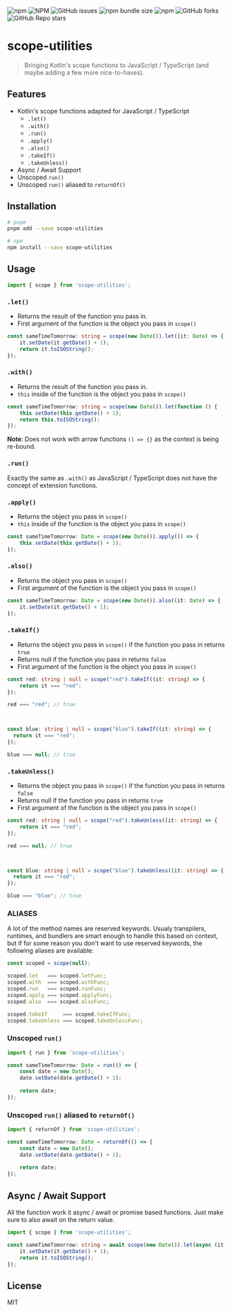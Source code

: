 ![npm](https://img.shields.io/npm/v/scope-utilities)
![NPM](https://img.shields.io/npm/l/scope-utilities)
![GitHub issues](https://img.shields.io/github/issues/omranjamal/scope-utilities)
![npm bundle size](https://img.shields.io/bundlephobia/min/scope-utilities)
![npm](https://img.shields.io/npm/dw/scope-utilities)
![GitHub forks](https://img.shields.io/github/forks/omranjamal/scope-utilities)
![GitHub Repo stars](https://img.shields.io/github/stars/omranjamal/scope-utilities)


# scope-utilities

> Bringing Kotlin's scope functions to JavaScript / TypeScript (and maybe adding a few more nice-to-haves).

## Features

- Kotlin's scope functions adapted for JavaScript / TypeScript
    - `.let()`
    - `.with()`
    - `.run()`
    - `.apply()`
    - `.also()`
    - `.takeIf()`
    - `.takeUnless()`
- Async / Await Support
- Unscoped `run()`
- Unscoped `run()` aliased to `returnOf()`

## Installation

```bash
# pnpm
pnpm add --save scope-utilities

# npm
npm install --save scope-utilities
```

## Usage

```typescript
import { scope } from 'scope-utilities';
```

### `.let()`

- Returns the result of the function you pass in.
- First argument of the function is the object you pass in `scope()`

```typescript
const sameTimeTomorrow: string = scope(new Date()).let((it: Date) => {
    it.setDate(it.getDate() + 1);
    return it.toISOString();
});
```

### `.with()`

- Returns the result of the function you pass in.
- `this` inside of the function is the object you pass in `scope()`

```typescript
const sameTimeTomorrow: string = scope(new Date()).let(function () {
    this.setDate(this.getDate() + 1);
    return this.toISOString();
});
```

**Note**: Does not work with arrow functions `() => {}` as the 
context is being re-bound.

### `.run()`

Exactly the same as `.with()` as JavaScript / TypeScript does
not have the concept of extension functions.

### `.apply()`

- Returns the object you pass in `scope()`
- `this` inside of the function is the object you pass in `scope()`

```typescript
const sameTimeTomorrow: Date = scope(new Date()).apply(() => {
    this.setDate(this.getDate() + 1);
});
```

### `.also()`

- Returns the object you pass in `scope()`
- First argument of the function is the object you pass in `scope()`

```typescript
const sameTimeTomorrow: Date = scope(new Date()).also((it: Date) => {
    it.setDate(it.getDate() + 1);
});
```

### `.takeIf()`

- Returns the object you pass in `scope()` if the function you pass in returns `true`
- Returns null if the function you pass in returns `false`
- First argument of the function is the object you pass in `scope()`

```typescript
const red: string | null = scope("red").takeIf((it: string) => {
    return it === "red";
});

red === "red"; // true



const blue: string | null = scope("blue").takeIf((it: string) => {
  return it === "red";
});

blue === null; // true
```

### `.takeUnless()`

- Returns the object you pass in `scope()` if the function you pass in returns `false`
- Returns null if the function you pass in returns `true`
- First argument of the function is the object you pass in `scope()`

```typescript
const red: string | null = scope("red").takeUnless((it: string) => {
    return it === "red";
});

red === null; // true



const blue: string | null = scope("blue").takeUnless((it: string) => {
  return it === "red";
});

blue === "blue"; // true
```

### ALIASES

A lot of the method names are reserved keywords. Usualy transpilers,
runtimes, and bundlers are smart enough to handle this based on context,
but if for some reason you don't want to use reserved keywords, the
following aliases are available:

```typescript
const scoped = scope(null);

scoped.let   === scoped.letFunc;
scoped.with  === scoped.withFunc;
scoped.run   === scoped.runFunc;
scoped.apply === scoped.applyFunc;
scoped.also  === scoped.alsoFunc;

scoped.takeIf     === scoped.takeIfFunc;
scoped.takeUnless === scoped.takeUnlessFunc;
```


### Unscoped `run()`

```typescript
import { run } from 'scope-utilities';

const sameTimeTomorrow: Date = run(() => {
    const date = new Date();
    date.setDate(date.getDate() + 1);
    
    return date;
});
```

### Unscoped `run()` aliased to `returnOf()`

```typescript
import { returnOf } from 'scope-utilities';

const sameTimeTomorrow: Date = returnOf(() => {
    const date = new Date();
    date.setDate(date.getDate() + 1);
    
    return date;
});
```

## Async / Await Support

All the function work it async / await or promise based functions. Just
make sure to also await on the return value.

```typescript
import { scope } from 'scope-utilities';

const sameTimeTomorrow: string = await scope(new Date()).let(async (it: Date) => {
    it.setDate(it.getDate() + 1);
    return it.toISOString();
});
```


## License
MIT